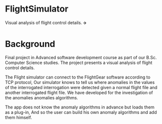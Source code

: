 # FlightSimulator
Visual analysis of flight control details. ✈️
# Background
Final project in Advanced software development course as part of our B.Sc. Computer Science studies. The project presents a visual analysis of flight control details.

The Flight simulator can connect to the FlightGear software according to TCP protocol, Our simulator knows to tell us where anomalies in the values ​​of the interrogated interrogation were detected given a normal flight file and another interrogated flight file. We have developed for the investigation of the anomalies anomalies algorithms.

The app does not know the anomaly algorithms in advance but loads them as a plug-in, And so the user can build his own anomaly algorithms and add them himself.
